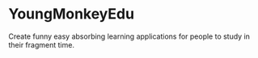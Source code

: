 # YoungMonkeyEdu
Create funny easy absorbing learning applications for people to study in their fragment time.
